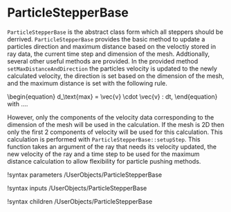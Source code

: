 # ParticleStepperBase

`ParticleStepperBase` is the abstract class form which all steppers should be derrived. `ParticleStepperBase` provides the basic method to update a particles direction and maximum distance based on the veloctiy stored in ray data, the current time step and dimension of the mesh. Addtionally, several other useful methods are provided. In the provided method `setMaxDistanceAndDirection` the particles velocity is updated to the newly calculated velocity, the direction is set based on the dimension of the mesh, and the maximum distance is set with the following rule.

\begin{equation}
  d_\text{max} = \vec{v} \cdot \vec{v} \: dt,
\end{equation}
with ....

However, only the components of the velocity data corresponding to the dimension of the mesh will be used in the calculation. If the mesh is 2D then only the first 2 components of velocity will be used for this calculation. This calculation is performed with `ParticleStepperBase::setupStep`. This function takes an argument of the ray that needs its velocity updated, the new velocity of the ray and a time step to be used for the maximum distance calculation to allow flexibility for particle pushing methods.

!syntax parameters /UserObjects/ParticleStepperBase

!syntax inputs /UserObjects/ParticleStepperBase

!syntax children /UserObjects/ParticleStepperBase
